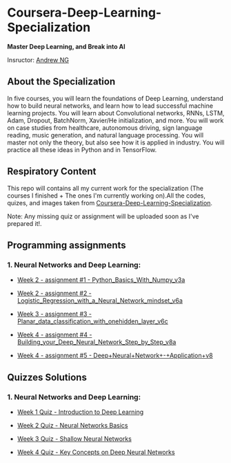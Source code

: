 # Coursera-Deep-Learning-Specialization

**Master Deep Learning, and Break into AI**

Insructor: [Andrew NG](https://www.andrewng.org/)


## About the Specialization

In five courses, you will learn the foundations of Deep Learning, understand how to build neural networks, and learn how to lead successful machine learning projects. You will learn about Convolutional networks, RNNs, LSTM, Adam, Dropout, BatchNorm, Xavier/He initialization, and more. You will work on case studies from healthcare, autonomous driving, sign language reading, music generation, and natural language processing. You will master not only the theory, but also see how it is applied in industry. You will practice all these ideas in Python and in TensorFlow.

## Respiratory Content

This repo will contains all my current work for the specialization (The courses I finished + The ones I'm currently working on).All the codes, quizes, and images taken from [Coursera-Deep-Learning-Specialization](https://www.coursera.org/specializations/deep-learning).

Note: Any missing quiz or assignment will be uploaded soon as I've prepared it!.


## Programming assignments

### 1. Neural Networks and Deep Learning:
 - [Week 2 - assignment #1 - Python_Basics_With_Numpy_v3a](https://github.com/MustafaGamal1/Coursera-Deep-Learning-Specialization/blob/master/1.Neural%20Networks%20and%20Deep%20Learning/Week%202/Python_Basics_With_Numpy_v3a_finished.ipynb)
 
 - [Week 2 - assignment #2 - Logistic_Regression_with_a_Neural_Network_mindset_v6a](https://github.com/MustafaGamal1/Coursera-Deep-Learning-Specialization/blob/master/1.Neural%20Networks%20and%20Deep%20Learning/Week%202/Logistic_Regression_with_a_Neural_Network_mindset_v6a_finished.ipynb)
 
 - [Week 3 - assignment #3 - Planar_data_classification_with_onehidden_layer_v6c](https://github.com/MustafaGamal1/Coursera-Deep-Learning-Specialization/blob/master/1.Neural%20Networks%20and%20Deep%20Learning/Week%203/Planar_data_classification_with_onehidden_layer_v6c.ipynb)
 
 - [Week 4 - assignment #4 - Building_your_Deep_Neural_Network_Step_by_Step_v8a](https://github.com/MustafaGamal1/Coursera-Deep-Learning-Specialization/blob/master/1.Neural%20Networks%20and%20Deep%20Learning/Week%204/Building_your_Deep_Neural_Network_Step_by_Step_v8a.ipynb)
 
 - [ Week 4 - assignment #5 - Deep+Neural+Network+-+Application+v8](https://github.com/MustafaGamal1/Coursera-Deep-Learning-Specialization/blob/master/1.Neural%20Networks%20and%20Deep%20Learning/Week%204/Deep%2BNeural%2BNetwork%2B-%2BApplication%2Bv8.ipynb)
 

## Quizzes Solutions

### 1. Neural Networks and Deep Learning:
- [Week 1 Quiz - Introduction to Deep Learning](https://github.com/MustafaGamal1/Coursera-Deep-Learning-Specialization/blob/master/1.Neural%20Networks%20and%20Deep%20Learning/Week%201/Introduction%20to%20Deep%20learning.md)

- [Week 2 Quiz - Neural Networks Basics](https://github.com/MustafaGamal1/Coursera-Deep-Learning-Specialization/blob/master/1.Neural%20Networks%20and%20Deep%20Learning/Week%202/Neural%20Networks%20Basics.md)

- [Week 3 Quiz - Shallow Neural Networks](https://github.com/MustafaGamal1/Coursera-Deep-Learning-Specialization/blob/master/1.Neural%20Networks%20and%20Deep%20Learning/Week%203/Shallow%20Neural%20Networks.md)

- [Week 4 Quiz - Key Concepts on Deep Neural Networks](https://github.com/MustafaGamal1/Coursera-Deep-Learning-Specialization/blob/master/1.Neural%20Networks%20and%20Deep%20Learning/Week%204/Key%20Concepts%20on%20Deep%20Neural%20Networks.md)

